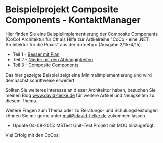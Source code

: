 # Beispielprojekt Composite Components - KontaktManager

Hier finden Sie eine Beispielimplementierung der Composite Components (CoCo) Architektur
für C# als Hilfe zur Artikelreihe "CoCo - eine .NET Architektur für die Praxis" aus der dotnetpro (Ausgabe 2/15-4/15).

- Teil 1 - [Besser mit Plan](https://www.dotnetpro.de/update/architektur/besser-plan-1127120.html)
- Teil 2 - [Nieder mit den Abhängigkeiten](https://www.dotnetpro.de/update/dotnetpro/nieder-abhaengigkeiten-1133382.html)
- Teil 3 - [Composite Components](https://www.dotnetpro.de/update/architektur/composite-components-1133444.html)

Das hier gezeigte Beispiel zeigt eine Minimalimplementierung und wird demnächst schrittweise erweitert.

Sollten Sie weiteres Interesse an dieser Architektur haben, besuchen Sie meinen Blog www.david-tielke.de
für weitere Artikel und Neuigkeiten zu diesem Thema.

Weitere Fragen zum Thema oder zu Beratungs- und Schulungsleistungen können Sie mir gerne unter
mail@david-tielke.de zukommen lassen.

- Update 04-08-2015: MSTest Unit-Test Projekt mit MOQ hinzugefügt.

Viel Erfolg mit den CoCos!
